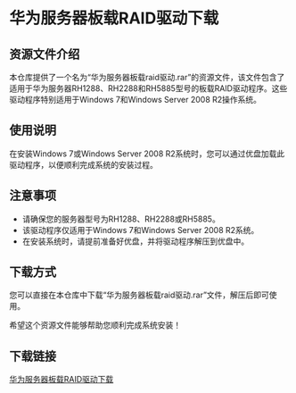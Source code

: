 # 华为服务器板载RAID驱动下载

## 资源文件介绍

本仓库提供了一个名为“华为服务器板载raid驱动.rar”的资源文件，该文件包含了适用于华为服务器RH1288、RH2288和RH5885型号的板载RAID驱动程序。这些驱动程序特别适用于Windows 7和Windows Server 2008 R2操作系统。

## 使用说明

在安装Windows 7或Windows Server 2008 R2系统时，您可以通过优盘加载此驱动程序，以便顺利完成系统的安装过程。

## 注意事项

- 请确保您的服务器型号为RH1288、RH2288或RH5885。
- 该驱动程序仅适用于Windows 7和Windows Server 2008 R2系统。
- 在安装系统时，请提前准备好优盘，并将驱动程序解压到优盘中。

## 下载方式

您可以直接在本仓库中下载“华为服务器板载raid驱动.rar”文件，解压后即可使用。

希望这个资源文件能够帮助您顺利完成系统安装！

## 下载链接

[华为服务器板载RAID驱动下载](https://pan.quark.cn/s/18546bc35d3b)